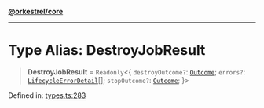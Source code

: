 [**@orkestrel/core**](../index.md)

***

# Type Alias: DestroyJobResult

> **DestroyJobResult** = `Readonly`\<\{ `destroyOutcome?`: [`Outcome`](Outcome.md); `errors?`: [`LifecycleErrorDetail`](../interfaces/LifecycleErrorDetail.md)[]; `stopOutcome?`: [`Outcome`](Outcome.md); \}\>

Defined in: [types.ts:283](https://github.com/orkestrel/core/blob/cbe5b2d7b027ca6f0f1301ef32750afb69b4764b/src/types.ts#L283)
